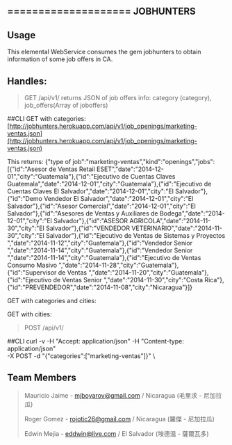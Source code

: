 ====================
JOBHUNTERS
---------------------

## Usage

This elemental WebService consumes the gem jobhunters to obtain information of some job offers in CA.

## Handles:

>GET /api/v1/
>returns JSON of job offers info: category (category), job_offers(Array of joboffers)

##CLI
GET with categories:
[http://jobhunters.herokuapp.com/api/v1/job_openings/marketing-ventas.json](http://jobhunters.herokuapp.com/api/v1/job_openings/marketing-ventas.json)

This returns:
	{"type of job":"marketing-ventas","kind":"openings","jobs":[{"id":"Asesor de Ventas Retail 		ESET","date":"2014-12-01","city":"Guatemala"},{"id":"Ejecutivo de Cuentas Claves 				Guatemala","date":"2014-12-01","city":"Guatemala"},{"id":"Ejecutivo de Cuentas Claves El Salvador","date":"2014-12-01","city":"El Salvador"},{"id":"Demo Vendedor El Salvador","date":"2014-12-01","city":"El Salvador"},{"id":"Asesor Comercial","date":"2014-12-01","city":"El Salvador"},{"id":"Asesores de Ventas y Auxiliares de Bodega","date":"2014-12-01","city":"El Salvador"},{"id":"ASESOR AGRICOLA","date":"2014-11-30","city":"El Salvador"},{"id":"VENDEDOR VETERINARIO","date":"2014-11-30","city":"El Salvador"},{"id":"Ejecutivo de Ventas de Sistemas y Proyectos ","date":"2014-11-12","city":"Guatemala"},{"id":"Vendedor Senior ","date":"2014-11-14","city":"Guatemala"},{"id":"Vendedor Senior ","date":"2014-11-14","city":"Guatemala"},{"id":"Ejecutivo de Ventas Consumo Masivo ","date":"2014-11-28","city":"Guatemala"},{"id":"Supervisor de Ventas ","date":"2014-11-20","city":"Guatemala"},{"id":"Ejecutivo de Ventas Senior ","date":"2014-11-30","city":"Costa Rica"},{"id":"PREVENDEDOR","date":"2014-11-08","city":"Nicaragua"}]}

GET with categories and cities:

GET with cities:

>POST /api/v1/

##CLI
	curl -v -H "Accept: application/json" -H "Content-type: application/json" \
     	-X POST -d "{\"categories\":[\"marketing-ventas\"]}" \

## Team Members

>Mauricio Jaime - mjboyarov@gmail.com / Nicaragua (毛里求 - 尼加拉瓜)
>
>Roger Gomez - rojotic26@gmail.com / Nicaragua (羅傑 - 尼加拉瓜)
>
>Edwin Mejia - eddwin@live.com / El Salvador (埃德温 - 薩爾瓦多) 
